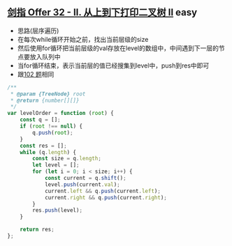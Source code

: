 ## [剑指 Offer 32 - II. 从上到下打印二叉树 II](https://leetcode.cn/problems/cong-shang-dao-xia-da-yin-er-cha-shu-ii-lcof/) <Badge type="success">easy</Badge>

- 思路(层序遍历)
- 在每次while循环开始之前，找出当前层级的size
- 然后使用for循环把当前层级的val存放在level的数组中，中间遇到下一层的节点要放入队列中
- 当for循环结束，表示当前层的值已经搜集到level中，push到res中即可
- 跟[102 题](/js-logs/binary-tree#102二叉树的层序遍历)相同

```js
/**
 * @param {TreeNode} root
 * @return {number[][]}
 */
var levelOrder = function (root) {
    const q = [];
    if (root !== null) {
        q.push(root);
    }
    const res = [];
    while (q.length) {
        const size = q.length;
        let level = [];
        for (let i = 0; i < size; i++) {
            const current = q.shift();
            level.push(current.val);
            current.left && q.push(current.left);
            current.right && q.push(current.right);
        }
        res.push(level);
    }

    return res;
};
```
